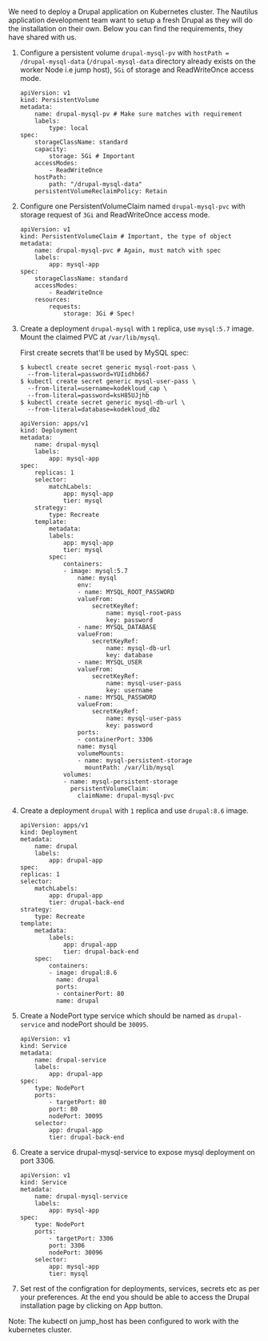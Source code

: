 We need to deploy a Drupal application on Kubernetes cluster. The Nautilus application development team want to setup a fresh Drupal as they will do the installation on their own. Below you can find the requirements, they have shared with us.



1) Configure a persistent volume `drupal-mysql-pv` with `hostPath = /drupal-mysql-data` (`/drupal-mysql-data` directory already exists on the worker Node i.e jump host), `5Gi` of storage and ReadWriteOnce access mode.

    ```
    apiVersion: v1 
    kind: PersistentVolume 
    metadata:
        name: drupal-mysql-pv # Make sure matches with requirement
        labels:
            type: local
    spec:
        storageClassName: standard       
        capacity:
            storage: 5Gi # Important
        accessModes:
            - ReadWriteOnce 
        hostPath:                       
            path: "/drupal-mysql-data"
        persistentVolumeReclaimPolicy: Retain
    ```


2) Configure one PersistentVolumeClaim named `drupal-mysql-pvc` with storage request of `3Gi` and ReadWriteOnce access mode.
    ```
    apiVersion: v1 
    kind: PersistentVolumeClaim # Important, the type of object
    metadata:                          
        name: drupal-mysql-pvc # Again, must match with spec
        labels:
            app: mysql-app 
    spec:                              
        storageClassName: standard       
        accessModes:
            - ReadWriteOnce             
        resources:
            requests:
                storage: 3Gi # Spec!
    ```


3) Create a deployment `drupal-mysql` with `1` replica, use `mysql:5.7` image. Mount the claimed PVC at `/var/lib/mysql`.
    
    First create secrets that'll be used by MySQL spec:

    ```
    $ kubectl create secret generic mysql-root-pass \
      --from-literal=password=YUIidhb667
    $ kubectl create secret generic mysql-user-pass \
      --from-literal=username=kodekloud_cap \
      --from-literal=password=ksH85UJjhb
    $ kubectl create secret generic mysql-db-url \
      --from-literal=database=kodekloud_db2
    ```

    ```
    apiVersion: apps/v1 
    kind: Deployment                    
    metadata:
        name: drupal-mysql           
        labels:                         
            app: mysql-app   
    spec:
        replicas: 1
        selector:
            matchLabels:                  
                app: mysql-app 
                tier: mysql 
        strategy:
            type: Recreate 
        template:         
            metadata:
            labels:        
                app: mysql-app
                tier: mysql
            spec:            
                containers:
                - image: mysql:5.7
                    name: mysql
                    env:
                    - name: MYSQL_ROOT_PASSWORD
                    valueFrom:
                        secretKeyRef:
                            name: mysql-root-pass
                            key: password
                    - name: MYSQL_DATABASE
                    valueFrom:
                        secretKeyRef:
                            name: mysql-db-url 
                            key: database
                    - name: MYSQL_USER
                    valueFrom:
                        secretKeyRef:
                            name: mysql-user-pass 
                            key: username
                    - name: MYSQL_PASSWORD
                    valueFrom:
                        secretKeyRef:
                            name: mysql-user-pass 
                            key: password
                    ports:
                    - containerPort: 3306              
                    name: mysql
                    volumeMounts:
                    - name: mysql-persistent-storage  
                      mountPath: /var/lib/mysql
                volumes:                        
                - name: mysql-persistent-storage
                  persistentVolumeClaim: 
                    claimName: drupal-mysql-pvc
    ```


4) Create a deployment `drupal` with `1` replica and use `drupal:8.6` image.
    ```
    apiVersion: apps/v1 
    kind: Deployment                    
    metadata:
        name: drupal
        labels:                         
            app: drupal-app
    spec:
    replicas: 1
    selector:
        matchLabels:                  
            app: drupal-app 
            tier: drupal-back-end
    strategy:
        type: Recreate 
    template:         
        metadata:
            labels:        
                app: drupal-app
                tier: drupal-back-end
        spec:            
            containers:
            - image: drupal:8.6
              name: drupal
              ports:
              - containerPort: 80              
              name: drupal
    ```


4) Create a NodePort type service which should be named as `drupal-service` and nodePort should be `30095`.
    ```
    apiVersion: v1                    
    kind: Service                      
    metadata:
        name: drupal-service     
        labels:             
            app: drupal-app  
    spec:
        type: NodePort
        ports:
            - targetPort: 80
            port: 80
            nodePort: 30095
        selector:                       
            app: drupal-app
            tier: drupal-back-end
    ```


5) Create a service drupal-mysql-service to expose mysql deployment on port 3306.
    ```
    apiVersion: v1                    
    kind: Service                      
    metadata:
        name: drupal-mysql-service         
        labels:             
            app: mysql-app  
    spec:
        type: NodePort
        ports:
            - targetPort: 3306
            port: 3306
            nodePort: 30096
        selector:                       
            app: mysql-app
            tier: mysql
    ```


6) Set rest of the configration for deployments, services, secrets etc as per your preferences. At the end you should be able to access the Drupal installation page by clicking on App button.


Note: The kubectl on jump_host has been configured to work with the kubernetes cluster.